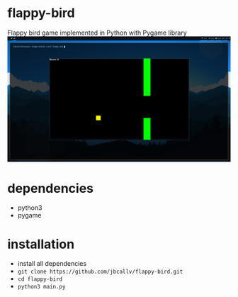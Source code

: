 # flappy-bird
Flappy bird game implemented in Python with Pygame library
![Demo](flappy.png)

# dependencies
<ul>
  <li>python3</li>
  <li>pygame</li>
</ul>

# installation
- install all dependencies
- ```git clone https://github.com/jbcallv/flappy-bird.git```
- ```cd flappy-bird```
- ```python3 main.py```
